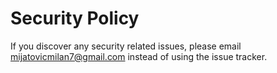 # Security Policy

If you discover any security related issues, please email mijatovicmilan7@gmail.com instead of using the issue tracker.
